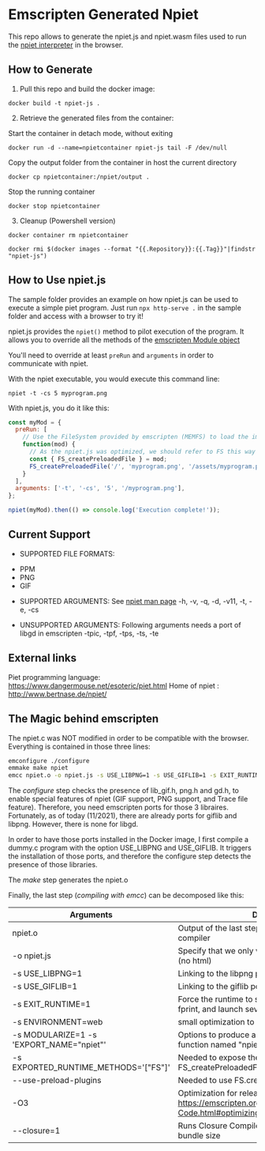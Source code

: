# Emscripten Generated Npiet
This repo allows to generate the npiet.js and npiet.wasm files used to run the [npiet interpreter](http://www.bertnase.de/npiet/) in the browser.

## How to Generate
1. Pull this repo and build the docker image:

`docker build -t npiet-js .`

2. Retrieve the generated files from the container:

Start the container in detach mode, without exiting

`docker run -d --name=npietcontainer npiet-js tail -F /dev/null`

Copy the output folder from the container in host the current directory

`docker cp npietcontainer:/npiet/output .`

Stop the running container

`docker stop npietcontainer`

3. Cleanup (Powershell version)

`docker container rm npietcontainer`

`docker rmi $(docker images --format "{{.Repository}}:{{.Tag}}"|findstr "npiet-js")`

## How to Use npiet.js
The sample folder provides an example on how npiet.js can be used to execute a simple piet program.
Just run `npx http-serve .` in the sample folder and access with a browser to try it!

npiet.js provides the `npiet()` method to pilot execution of the program.
It allows you to override all the methods of the [emscripten Module object](https://emscripten.org/docs/api_reference/module.html)

You'll need to override at least `preRun` and `arguments` in order to communicate with npiet.

With the npiet executable, you would execute this command line:

`npiet -t -cs 5 myprogram.png`

With npiet.js, you do it like this:
```js
const myMod = {
  preRun: [
	// Use the FileSystem provided by emscripten (MEMFS) to load the image (png, gif...)
	function(mod) {
	  // As the npiet.js was optimized, we should refer to FS this way
	  const { FS_createPreloadedFile } = mod;
	  FS_createPreloadedFile('/', 'myprogram.png', '/assets/myprogram.png', true, false);
	}
  ],
  arguments: ['-t', '-cs', '5', '/myprogram.png'],
};

npiet(myMod).then(() => console.log('Execution complete!'));
```


## Current Support
* SUPPORTED FILE FORMATS:
- PPM
- PNG
- GIF

* SUPPORTED ARGUMENTS:
See [npiet man page](http://www.bertnase.de/npiet/npiet.1.html)
-h, -v, -q, -d, -v11, -t, -e, -cs

* UNSUPPORTED ARGUMENTS:
Following arguments needs a port of libgd in emscripten
-tpic, -tpf, -tps, -ts, -te

## External links
Piet programming language: https://www.dangermouse.net/esoteric/piet.html
Home of npiet : http://www.bertnase.de/npiet/


## The Magic behind emscripten
The npiet.c was NOT modified in order to be compatible with the browser.
Everything is contained in those three lines:

```bash
emconfigure ./configure
emmake make npiet
emcc npiet.o -o npiet.js -s USE_LIBPNG=1 -s USE_GIFLIB=1 -s EXIT_RUNTIME=1 -s ENVIRONMENT=web -s MODULARIZE=1 -s 'EXPORT_NAME="npiet"' -s EXPORTED_RUNTIME_METHODS='["FS"]' --use-preload-plugins
```

The *configure* step checks the presence of lib_gif.h, png.h and gd.h, to enable special features of npiet (GIF support, PNG support, and Trace file feature).
Therefore, you need emscripten ports for those 3 libraires. Fortunately, as of today (11/2021), there are already ports for giflib and libpng.
However, there is none for libgd.

In order to have those ports installed in the Docker image, I first compile a dummy.c program with the option USE_LIBPNG and USE_GIFLIB.
It triggers the installation of those ports, and therefore the configure step detects the presence of those libraries.

The *make* step generates the npiet.o 

Finally, the last step (*compiling with emcc*) can be decomposed like this:

| Arguments | Description |
|---|---|
| npiet.o | Output of the last step, and input of the emcc compiler |
| -o npiet.js | Specify that we only want js and wasm generated (no html) |
| -s USE_LIBPNG=1 | Linking to the libpng port |
| -s USE_GIFLIB=1 | Linking to the giflib port |
| -s EXIT_RUNTIME=1 | Force the runtime to shutdown. Allows to flush the fprint, and launch several times the npiet() function |
| -s ENVIRONMENT=web | small optimization to reduce bundle size |
| -s MODULARIZE=1 -s 'EXPORT_NAME="npiet"' | Options to produce a js output as a module, with function named "npiet" |
| -s EXPORTED_RUNTIME_METHODS='["FS"]' | Needed to expose the FS.\* functions (FS_writeFile, FS_createPreloadedFile) in preRun function |
| --use-preload-plugins | Needed to use FS.createPreloadedFile |
| -O3 | Optimization for release build, see https://emscripten.org/docs/optimizing/Optimizing-Code.html#optimizing-code |
| --closure=1 | Runs Closure Compiler on JS code to optimize bundle size |


